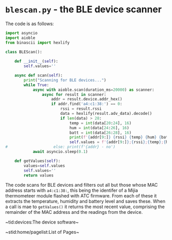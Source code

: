 # `blescan.py` - the BLE device scanner #

The code is as follows:
```python
import asyncio
import aioble
from binascii import hexlify

class BLEScan():
    
    def __init__(self):
        self.values=''

    async def scan(self):
        print("Scanning for BLE devices...")
        while True:
            async with aioble.scan(duration_ms=20000) as scanner:
                async for result in scanner:
                    addr = result.device.addr_hex()
                    if addr.find('a4:c1:38:') == 0:
                        rssi = result.rssi
                        data = hexlify(result.adv_data).decode()
                        if len(data) > 28:
                            temp = int(data[20:24], 16)
                            hum = int(data[24:26], 16)
                            batt = int(data[26:28], 16)
                            print(f'{addr[9:]} {rssi} {temp} {hum} {batt}')
                            self.values = f'{addr[9:]};{rssi};{temp};{hum};{batt}'
#                    else: print(f'{addr} - no')
            await asyncio.sleep(0.1)

    def getValues(self):
        values=self.values
        self.values=''
        return values
```

The code scans for BLE devices and filters out all but those whose MAC address starts with `a4:c1:38:`, this being the identifer of a Mijia thermometeer module flashed with ATC firmware. From each of these it extracts the temperature, humidity and battery level and saves these. When a call is mae to `getValues()` it returns the most recent value, comprising the remainder of the MAC address and the readings from the device.

~tid:devices:The device software~

~stid:home/pagelist:List of Pages~
